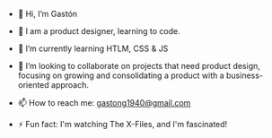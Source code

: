 - 👋 Hi, I’m Gastón
  
- 👀 I am a product designer, learning to code.
- 🌱 I’m currently learning HTLM, CSS & JS
- 💞️ I’m looking to collaborate on projects that need product design, focusing on growing and consolidating a product with a business-oriented approach.
- 📫 How to reach me: gastong1940@gmail.com
- ⚡ Fun fact: I'm watching The X-Files, and I'm fascinated!

<!---
gastong08/gastong08 is a ✨ special ✨ repository because its `README.md` (this file) appears on your GitHub profile.
You can click the Preview link to take a look at your changes.
--->
